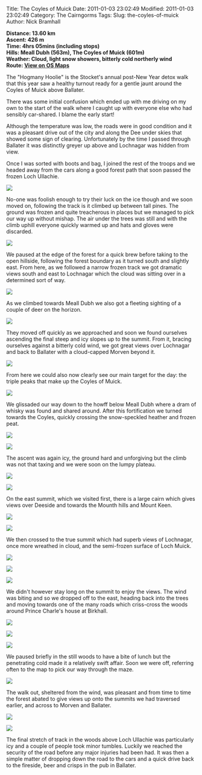 Title: The Coyles of Muick
Date: 2011-01-03 23:02:49
Modified: 2011-01-03 23:02:49
Category: The Cairngorms
Tags: 
Slug: the-coyles-of-muick
Author: Nick Bramhall

**Distance: 13.60 km  
Ascent: 426 m  
Time: 4hrs 05mins (including stops)  
Hills: Meall Dubh (563m), The Coyles of Muick (601m)  
Weather: Cloud, light snow showers, bitterly cold northerly wind  
Route: [View on OS Maps](https://www.invertedworld.co.uk/hillwalking/hillwalk/357)**



The "Hogmany Hoolie" is the Stocket's annual post-New Year detox walk that this year saw a healthy turnout ready for a gentle jaunt around the Coyles of Muick above Ballater. 

<!--more-->

There was some initial confusion which ended up with me driving on my own to the start of the walk where I caught up with everyone else who had sensibly car-shared. I blame the early start! 



Although the temperature was low, the roads were in good condition and it was a pleasant drive out of the city and along the Dee under skies that showed some sign of clearing. Unfortunately by the time I passed through Ballater it was distinctly greyer up above and Lochnagar was hidden from view.



Once I was sorted with boots and bag, I joined the rest of the troops and we headed away from the cars along a good forest path that soon passed the frozen Loch Ullachie.



[![](http://farm6.static.flickr.com/5241/5320364531_c169f6134d_b.jpg)](http://www.flickr.com/photos/53725815@N00/5320364531)



No-one was foolish enough to try their luck on the ice though and we soon moved on, following the track is it climbed up between tall pines. The ground was frozen and quite treacherous in places but we managed to pick our way up without mishap. The air under the trees was still and with the climb uphill everyone quickly warmed up and hats and gloves were discarded.



[![](http://farm6.static.flickr.com/5246/5320974542_21ff4aa957_b.jpg)](http://www.flickr.com/photos/53725815@N00/5320974542)



We paused at the edge of the forest for a quick brew before taking to the open hillside, following the forest boundary as it turned south and slightly east. From here, as we followed a narrow frozen track we got dramatic views south and east to Lochnagar which the cloud was sitting over in a determined sort of way.



[![](http://farm6.static.flickr.com/5244/5320732300_c3358ed675_b.jpg)](http://www.flickr.com/photos/53725815@N00/5320732300)



As we climbed towards Meall Dubh we also got a fleeting sighting of a couple of deer on the horizon. 



[![](http://farm6.static.flickr.com/5205/5320748290_d4db86e8d9_b.jpg)](http://www.flickr.com/photos/53725815@N00/5320748290)



They moved off quickly as we approached and soon we found ourselves ascending the final steep and icy slopes up to the summit. From it, bracing ourselves against a bitterly cold wind, we got great views over Lochnagar and back to Ballater with a cloud-capped Morven beyond it.



[![](http://farm6.static.flickr.com/5086/5320410961_5bd283fb3f_b.jpg)](http://www.flickr.com/photos/53725815@N00/5320410961)



From here we could also now clearly see our main target for the day: the triple peaks that make up the Coyles of Muick.



[![](http://farm6.static.flickr.com/5128/5320907854_73242f5538_b.jpg)](http://www.flickr.com/photos/53725815@N00/5320907854)



We glissaded our way down to the howff below Meall Dubh where a dram of whisky was found and shared around. After this fortification we turned towards the Coyles, quickly crossing the snow-speckled heather and frozen peat.



[![](http://farm6.static.flickr.com/5202/5323886972_876bc557fb_b.jpg)](http://www.flickr.com/photos/53725815@N00/5323886972)



[![](http://farm6.static.flickr.com/5208/5323278457_fd8254b118_b.jpg)](http://www.flickr.com/photos/53725815@N00/5323278457)



The ascent was again icy, the ground hard and unforgiving but the climb was not that taxing and we were soon on the lumpy plateau. 



[![](http://farm6.static.flickr.com/5041/5323285631_2699bf515c_b.jpg)](http://www.flickr.com/photos/53725815@N00/5323285631)



[![](http://farm6.static.flickr.com/5164/5323894052_fd5c535036_b.jpg)](http://www.flickr.com/photos/53725815@N00/5323894052)



On the east summit, which we visited first, there is a large cairn which gives views over Deeside and towards the Mounth hills and Mount Keen. 



[![](http://farm6.static.flickr.com/5210/5323897696_00e9d9b1e3_b.jpg)](http://www.flickr.com/photos/53725815@N00/5323897696)



[![](http://farm6.static.flickr.com/5002/5323905048_6cc771514d_b.jpg)](http://www.flickr.com/photos/53725815@N00/5323905048)



We then crossed to the true summit which had superb views of Lochnagar, once more wreathed in cloud, and the semi-frozen surface of Loch Muick.



[![](http://farm6.static.flickr.com/5207/5323908586_524ca81075_b.jpg)](http://www.flickr.com/photos/53725815@N00/5323908586)



[![](http://farm6.static.flickr.com/5283/5323924008_b935957905_b.jpg)](http://www.flickr.com/photos/53725815@N00/5323924008)



[![](http://farm6.static.flickr.com/5208/5323927658_5c95ae57b6_b.jpg)](http://www.flickr.com/photos/53725815@N00/5323927658)



We didn't however stay long on the summit to enjoy the views. The wind was biting and so we dropped off to the east, heading back into the trees and moving towards one of the many roads which criss-cross the woods around Prince Charle's house at Birkhall.



[![](http://farm6.static.flickr.com/5285/5323934788_ec3ec6816d_b.jpg)](http://www.flickr.com/photos/53725815@N00/5323934788)



[![](http://farm6.static.flickr.com/5289/5323336785_40af33c53f_b.jpg)](http://www.flickr.com/photos/53725815@N00/5323336785)



[![](http://farm6.static.flickr.com/5008/5323340825_ba5a7f912d_b.jpg)](http://www.flickr.com/photos/53725815@N00/5323340825)



We paused briefly in the still woods to have a bite of lunch but the penetrating cold made it a relatively swift affair. Soon we were off, referring often to the map to pick our way through the maze.



[![](http://farm6.static.flickr.com/5246/5323949258_4bd4574c2e_b.jpg)](http://www.flickr.com/photos/53725815@N00/5323949258)



The walk out, sheltered from the wind, was pleasant and from time to time the forest abated to give views up onto the summits we had traversed earlier, and across to Morven and Ballater.



[![](http://farm6.static.flickr.com/5046/5323347703_8d9d1ce204_b.jpg)](http://www.flickr.com/photos/53725815@N00/5323347703)



[![](http://farm6.static.flickr.com/5089/5323351125_519049fa11_b.jpg)](http://www.flickr.com/photos/53725815@N00/5323351125)



The final stretch of track in the woods above Loch Ullachie was particularly icy and a couple of people took minor tumbles. Luckily we reached the security of the road before any major injuries had been had. It was then a simple matter of dropping down the road to the cars and a quick drive back to the fireside, beer and crisps in the pub in Ballater.




